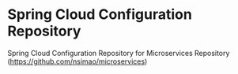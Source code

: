 # Spring Cloud Configuration Repository


Spring Cloud Configuration Repository for Microservices Repository (https://github.com/nsimao/microservices)

